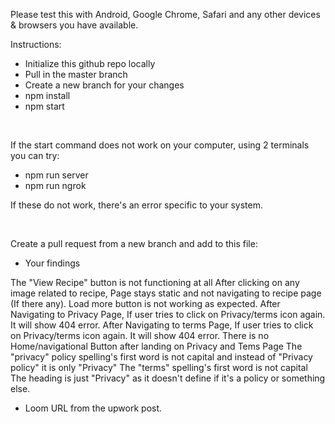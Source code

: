 Please test this with Android, Google Chrome, Safari and any other devices & browsers you have available.

Instructions:
* Initialize this github repo locally
* Pull in the master branch
* Create a new branch for your changes
* npm install
* npm start

&nbsp;

If the start command does not work on your computer, using 2 terminals you can try:
* npm run server
* npm run ngrok

If these do not work, there's an error specific to your system.

&nbsp;

Create a pull request from a new branch and add to this file:
* Your findings 

The "View Recipe" button is not functioning at all
After clicking on any image related to recipe, Page stays static and not navigating to recipe page (If there any).
Load more button is not working as expected.
After Navigating to Privacy Page, If user tries to click on Privacy/terms icon again. It will show 404 error.
After Navigating to terms Page, If user tries to click on  Privacy/terms icon again. It will show 404 error.
There is no Home/navigational Button after landing on Privacy and Tems Page
The "privacy" policy spelling's first word is not capital and instead of "Privacy policy" it is only "Privacy"
The "terms" spelling's first word is not capital
The heading is just "Privacy" as it doesn't define if it's a policy or something else.


* Loom URL from the upwork post.
